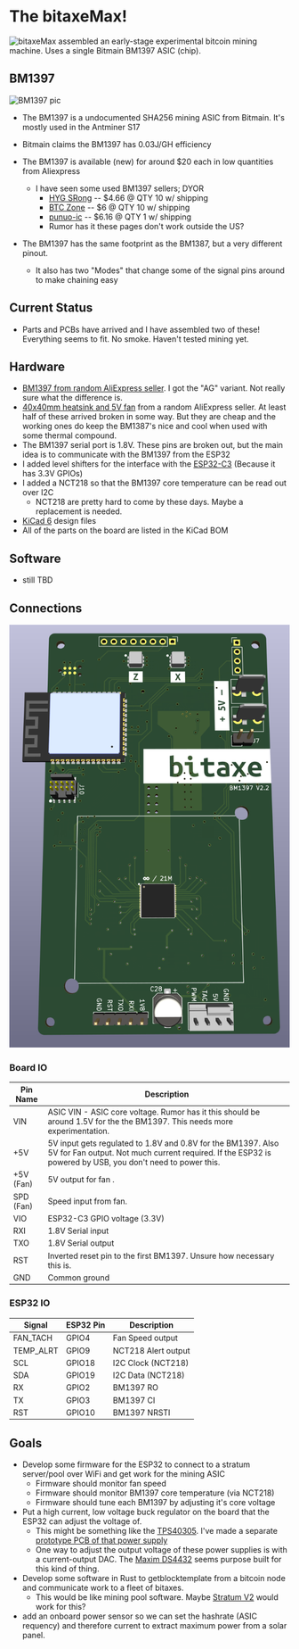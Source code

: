 # The bitaxeMax!
![bitaxeMax assembled](doc/assembled.png)
an early-stage experimental bitcoin mining machine. Uses a single Bitmain BM1397 ASIC (chip).

## BM1397
![BM1397 pic](doc/BM1397.png)

- The BM1397 is a undocumented SHA256 mining ASIC from Bitmain. It's mostly used in the Antminer S17
- Bitmain claims the BM1397 has 0.03J/GH efficiency
- The BM1397 is available (new) for around $20 each in low quantities from Aliexpress
    - I have seen some used BM1397 sellers; DYOR
        - [HYG SRong](https://www.aliexpress.us/item/3256804436095856.html) -- $4.66 @ QTY 10 w/ shipping
        - [BTC Zone](https://www.aliexpress.us/item/3256804305413883.html) -- $6 @ QTY 10 w/ shipping
        - [punuo-ic](https://www.aliexpress.us/item/3256804576938680.html) -- $6.16 @ QTY 1 w/ shipping
        - Rumor has it these pages don't work outside the US?

- The BM1397 has the same footprint as the BM1387, but a very different pinout.
    - It also has two "Modes" that change some of the signal pins around to make chaining easy

## Current Status
- Parts and PCBs have arrived and I have assembled two of these! Everything seems to fit. No smoke. Haven't tested mining yet.

## Hardware
- [BM1397 from random AliExpress seller](https://www.aliexpress.com/item/3256802274958527.html). I got the "AG" variant. Not really sure what the difference is.
- [40x40mm heatsink and 5V fan](https://www.aliexpress.com/item/2251832861666365.html) from a random AliExpress seller. At least half of these arrived broken in some way. But they are cheap and the working ones do keep the BM1387's nice and cool when used with some thermal compound.
- The BM1397 serial port is 1.8V. These pins are broken out, but the main idea is to communicate with the BM1397 from the ESP32
- I added level shifters for the interface with the [ESP32-C3](https://docs.espressif.com/projects/esp-idf/en/latest/esp32c3/hw-reference/esp32c3/user-guide-devkitc-02.html#user-guide-c3-devkitc-02-v1-header-blocks) (Because it has 3.3V GPIOs)
- I added a NCT218 so that the BM1397 core temperature can be read out over I2C
    - NCT218 are pretty hard to come by these days. Maybe a replacement is needed.
- [KiCad 6](https://www.kicad.org) design files
- All of the parts on the board are listed in the KiCad BOM

## Software
- still TBD

## Connections
![bitaxeMax KiCad render](doc/render.png)

### Board IO
| Pin Name     | Description |
| ----------- | ----------- |
| VIN      | ASIC VIN - ASIC core voltage. Rumor has it this should be around 1.5V for the the BM1397. This needs more experimentation.       |
| +5V   | 5V input gets regulated to 1.8V and 0.8V for the BM1397. Also 5V for Fan output. Not much current required. If the ESP32 is powered by USB, you don't need to power this.       |
| +5V (Fan)   | 5V output for fan .       |
| SPD (Fan)   | Speed input from fan.       |
| VIO   | ESP32-C3 GPIO voltage (3.3V)       |
| RXI   | 1.8V Serial input        |
| TXO   | 1.8V Serial output        |
| RST   | Inverted reset pin to the first BM1397. Unsure how necessary this is.        |
| GND   | Common ground        |

### ESP32 IO
| Signal    | ESP32 Pin | Description         |
|-----------|-----------|---------------------|
| FAN_TACH  | GPIO4     | Fan Speed output    |
| TEMP_ALRT | GPIO9     | NCT218 Alert output |
| SCL       | GPIO18    | I2C Clock (NCT218)  |
| SDA       | GPIO19    | I2C Data (NCT218)   |
| RX        | GPIO2     | BM1397 RO           |
| TX        | GPIO3     | BM1397 CI           |
| RST       | GPIO10    | BM1397 NRSTI        |

## Goals
- Develop some firmware for the ESP32 to connect to a stratum server/pool over WiFi and get work for the mining ASIC
    - Firmware should monitor fan speed
    - Firmware should monitor BM1397 core temperature (via NCT218)
    - Firmware should tune each BM1397 by adjusting it's core voltage
- Put a high current, low voltage buck regulator on the board that the ESP32 can adjust the voltage of.
    - This might be something like the [TPS40305](https://www.ti.com/product/TPS40305). I've made a separate [prototype PCB of that power supply](https://github.com/skot/TPS40305_Supply)
    - One way to adjust the output voltage of these power supplies is with a current-output DAC. The [Maxim DS4432](https://datasheets.maximintegrated.com/en/ds/DS4432.pdf) seems purpose built for this kind of thing.
- Develop some software in Rust to getblocktemplate from a bitcoin node and communicate work to a fleet of bitaxes.
    - This would be like mining pool software. Maybe [Stratum V2](https://stratumprotocol.org) would work for this?
- add an onboard power sensor so we can set the hashrate (ASIC requency) and therefore current to extract maximum power from a solar panel.

